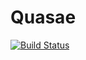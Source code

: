# Quasae
[![Build Status](https://circleci.com/gh/qcware/quasar/tree/master.svg?style=svg)](https://circleci.com/gh/qcware/quasar/tree/master.svg?style=svg)
